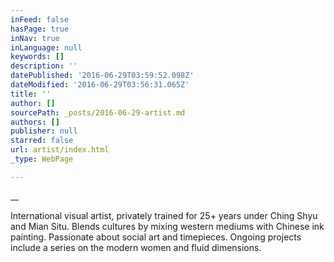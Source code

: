 ```yaml
---
inFeed: false
hasPage: true
inNav: true
inLanguage: null
keywords: []
description: ''
datePublished: '2016-06-29T03:59:52.098Z'
dateModified: '2016-06-29T03:56:31.065Z'
title: ''
author: []
sourcePath: _posts/2016-06-29-artist.md
authors: []
publisher: null
starred: false
url: artist/index.html
_type: WebPage

---
```

__

International visual artist, privately trained for 25+ years under Ching Shyu and Mian Situ. Blends cultures by mixing western mediums with Chinese ink painting. Passionate about social art and timepieces. Ongoing projects include a series on the modern women and fluid dimensions.